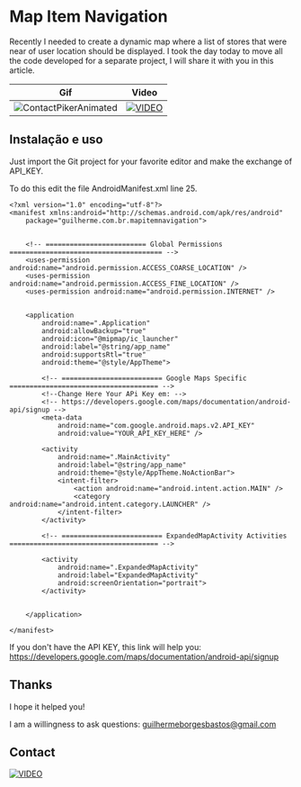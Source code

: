 # Map Item Navigation
Recently  I needed to create a dynamic map where a list of stores that were near of user location should be displayed. I took the day today to move all the code developed for a separate project, I will share it with you in this article.

| Gif | Video |
| --- | --- |
| ![ContactPikerAnimated](https://meucomercioeletronico.com/tutorial/MapItemNavigationEn.gif)  | [![VIDEO](https://img.youtube.com/vi/rq8Rd_VVBAg/0.jpg)](https://www.youtube.com/watch?v=rq8Rd_VVBAg) |


## Instalação e uso
Just import the Git project for your favorite editor and make the exchange of API_KEY.

To do this edit the file AndroidManifest.xml line 25.
```
<?xml version="1.0" encoding="utf-8"?>
<manifest xmlns:android="http://schemas.android.com/apk/res/android"
    package="guilherme.com.br.mapitemnavigation">


    <!-- ========================= Global Permissions ====================================== -->
    <uses-permission android:name="android.permission.ACCESS_COARSE_LOCATION" />
    <uses-permission android:name="android.permission.ACCESS_FINE_LOCATION" />
    <uses-permission android:name="android.permission.INTERNET" />


    <application
        android:name=".Application"
        android:allowBackup="true"
        android:icon="@mipmap/ic_launcher"
        android:label="@string/app_name"
        android:supportsRtl="true"
        android:theme="@style/AppTheme">

        <!-- ========================= Google Maps Specific ===================================== -->
        <!--Change Here Your APi Key em: -->
        <!-- https://developers.google.com/maps/documentation/android-api/signup -->
        <meta-data
            android:name="com.google.android.maps.v2.API_KEY"
            android:value="YOUR_API_KEY_HERE" />

        <activity
            android:name=".MainActivity"
            android:label="@string/app_name"
            android:theme="@style/AppTheme.NoActionBar">
            <intent-filter>
                <action android:name="android.intent.action.MAIN" />
                <category android:name="android.intent.category.LAUNCHER" />
            </intent-filter>
        </activity>

        <!-- ========================= ExpandedMapActivity Activities ===================================== -->

        <activity
            android:name=".ExpandedMapActivity"
            android:label="ExpandedMapActivity"
            android:screenOrientation="portrait">
        </activity>


    </application>

</manifest>
```

If you don't have the API KEY, this link will help you:
https://developers.google.com/maps/documentation/android-api/signup

## Thanks
I hope it helped you!

I am a willingness to ask questions:
guilhermeborgesbastos@gmail.com

## Contact
[![VIDEO](https://media.licdn.com/mpr/mpr/shrinknp_100_100/AAEAAQAAAAAAAAgiAAAAJGMwMTQwNTMyLTU2N2EtNDM1NS1iZDMxLTI2ZjVhZDRlNjM2Mw.jpg)](https://www.facebook.com/AndroidNaPratica)
